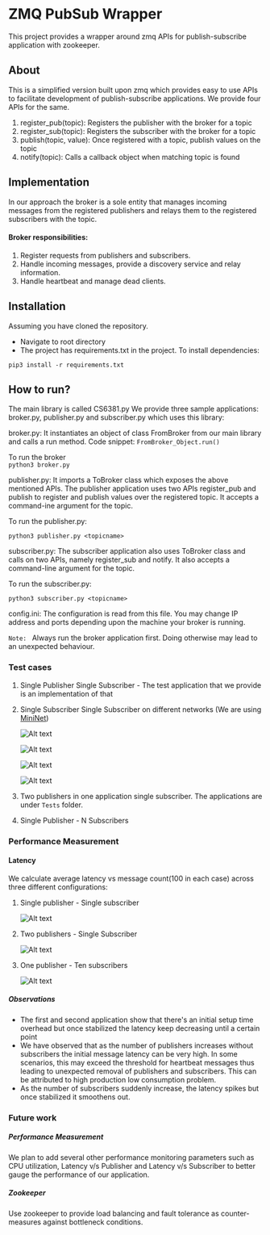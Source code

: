 # ZMQ PubSub Wrapper
This project provides a wrapper around zmq APIs for publish-subscribe application with zookeeper.

## About
This is a simplified version built upon zmq which provides easy to use APIs to facilitate development of publish-subscribe
applications. We provide four APIs for the same.

1. register_pub(topic): Registers the publisher with the broker for a topic
2. register_sub(topic): Registers the subscriber with the broker for a topic
3. publish(topic, value): Once registered with a topic, publish values on the topic
4. notify(topic): Calls a callback object when matching topic is found

## Implementation
In our approach the broker is a sole entity that manages incoming messages from the registered
publishers and relays them to the registered subscribers with the topic. 

#### Broker responsibilities:
1. Register requests from publishers and subscribers.
2. Handle incoming messages, provide a discovery service and relay information.
3. Handle heartbeat and manage dead clients.

## Installation
Assuming you have cloned the repository.

- Navigate to root directory
- The project has requirements.txt in the project. To install dependencies:
```
pip3 install -r requirements.txt
```

## How to run?
The main library is called CS6381.py We provide three sample applications: broker.py,
publisher.py and subscriber.py which uses this library:

broker.py: It instantiates an object of class FromBroker from our main library and calls a run method. Code snippet:
```FromBroker_Object.run()```<br/>

To run the broker <br/>
```python3 broker.py```

publisher.py: It imports a ToBroker class which exposes the above mentioned APIs. The publisher
application uses two APIs register_pub and publish to register and publish values over the registered
topic. It accepts a command-ine argument for the topic.

To run the publisher.py:

```python3 publisher.py <topicname>```

subscriber.py: The subscriber application also uses ToBroker class and calls on two APIs, namely
register_sub and notify. It also accepts a command-line argument for the topic.

To run the subscriber.py:

```python3 subscriber.py <topicname>```

config.ini: The configuration is read from this file. You may change IP address and ports depending upon the machine your broker is running.

```Note: ``` Always run the broker application first. Doing otherwise may lead to an unexpected behaviour. 

 ### Test cases
 1. Single Publisher Single Subscriber - The test application that we provide is an implementation of that
 2. Single Subscriber Single Subscriber on different networks (We are using [MiniNet](http://mininet.org/download/))

    ![Alt text](./Tests/ThreeAppsRunning.png?raw=true "ThreeAppsRunning")

    ![Alt text](./Tests/Broker_default.png?raw=true "Broker")

    ![Alt text](./Tests/Publisher1x1.png?raw=true "Publisher")

    ![Alt text](./Tests/Subscriber1x1.png?raw=true "Subscriber")
3. Two publishers in one application single subscriber. The applications are under ```Tests``` folder.
4. Single Publisher - N Subscribers

### Performance Measurement

#### Latency
We calculate average latency vs message count(100 in each case) across three different configurations:
1. Single publisher - Single subscriber

    ![Alt text](./Performance_Measurement/CountvLatency_1x1.png?raw=true "CountvLatency-1x1") 
       
2. Two publishers - Single Subscriber

    ![Alt text](./Performance_Measurement/CountvLatency_2x1.png?raw=true "CountvLatency-2x1")
    
3. One publisher - Ten subscribers

    ![Alt text](./Performance_Measurement/CountvLatency_1x10.png?raw=true "CountvLatency-1x10") 
    
##### Observations
- The first and second application show that there's an initial setup time overhead but once stabilized the latency keep decreasing until 
a certain point
- We have observed that as the number of publishers increases without subscribers the initial message latency can be very high. In some scenarios, this may exceed the threshold for heartbeat messages thus leading to unexpected removal of publishers and subscribers. This can be attributed to high production low consumption problem.
- As the number of subscribers suddenly increase, the latency spikes but once stabilized it smoothens out.

### Future work
##### Performance Measurement
   We plan to add several other performance monitoring parameters such as CPU utilization, Latency v/s Publisher and Latency v/s Subscriber to better gauge the performance of our application.

##### Zookeeper
   Use zookeeper to provide load balancing and fault tolerance as counter-measures against bottleneck conditions.           
